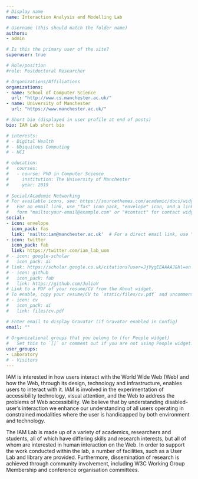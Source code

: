```yaml
---
# Display name
name: Interaction Analysis and Modelling Lab

# Username (this should match the folder name)
authors:
- admin

# Is this the primary user of the site?
superuser: true

# Role/position
#role: Postdoctoral Researcher

# Organizations/Affiliations
organizations:
- name: School of Computer Science
  url: "http://www.cs.manchester.ac.uk/"
- name: University of Manchester
  url: "https://www.manchester.ac.uk/"

# Short bio (displayed in user profile at end of posts)
bio: IAM Lab short bio

# interests:
# - Digital Health
# - Ubiquitous Computing
# - HCI

# education:
#   courses:
#   - course: PhD in Computer Science
#     institution: The University of Manchester
#     year: 2019
  
# Social/Academic Networking
# For available icons, see: https://sourcethemes.com/academic/docs/widgets/#icons
#   For an email link, use "fas" icon pack, "envelope" icon, and a link in the
#   form "mailto:your-email@example.com" or "#contact" for contact widget.
social:
- icon: envelope
  icon_pack: fas
  link: 'mailto:iam@manchester.ac.uk'  # For a direct email link, use "mailto:test@example.org".
- icon: twitter
  icon_pack: fab
  link: https://twitter.com/iam_lab_uom
# - icon: google-scholar
#   icon_pack: ai
# link: https://scholar.google.co.uk/citations?user=JjVygEEAAAAJ&hl=en
# - icon: github
#   icon_pack: fab
#   link: https://github.com/JulioV
# Link to a PDF of your resume/CV from the About widget.
# To enable, copy your resume/CV to `static/files/cv.pdf` and uncomment the lines below.  
# - icon: cv
#   icon_pack: ai
#   link: files/cv.pdf

# Enter email to display Gravatar (if Gravatar enabled in Config)
email: ""
  
# Organizational groups that you belong to (for People widget)
#   Set this to `[]` or comment out if you are not using People widget.  
user_groups:
- Laboratory
# - Visitors
---
```


IAM is interested in how users interact with the World Wide Web (Web) and how the Web, through its design, technology and infrastructure, enables users to interact with it. IAM is involved in the experimentation of accessibility technology, visual attention, and the Web to address the problems of Web accessibility. We believe that by understanding disabled-user’s interaction we enhance our understanding of all users operating in constrained modalities where the user is handicapped by both environment and technology.

The IAM Lab is made up of a variety of academics, researchers and students, all of which have differing skills and research interests, but all of whom are interested in human interaction on the Web. In order to support the work conducted within the lab, a number of facilities, such as a User Lab and library are provided. Furthermore, dissemination of research is achieved through community involvement, including W3C Working Group Membership and conference organisation committees.
